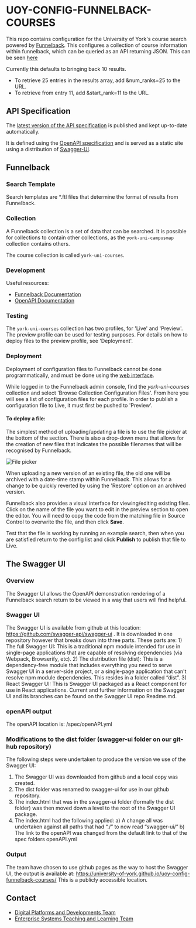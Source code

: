# UOY-CONFIG-FUNNELBACK-COURSES
This repo contains configuration for the University of York's course search powered by [Funnelback](https://www.funnelback.com/). This configures a collection of course information within funnelback, which can be queried as an API returning JSON. This can be seen [here](https://york.funnelback.co.uk/s/search.json?collection=york-uni-courses&query=History&profile=_default_preview&form=course-search)

Currently this defaults to bringing back 10 results. 
* To retrieve 25 entries in the results array, add &num_ranks=25 to the URL. 
* To retrieve from entry 11, add &start_rank=11  to the URL.

## API Specification
The [latest version of the API specification](https://university-of-york.github.io/uoy-config-funnelback-courses) is published and kept up-to-date automatically. 

It is defined using the [OpenAPI specification](https://swagger.io/docs/specification/about/) and is served as a static site using a distribution of [Swagger-UI](https://github.com/swagger-api/swagger-ui/tree/master/dist).

## Funnelback

### Search Template
Search templates are *.ftl files that determine the format of results from Funnelback.

### Collection
A Funnelback collection is a set of data that can be searched. It is possible for collections to contain other collections, 
as the `york-uni-campusmap` collection contains others.

The course collection is called `york-uni-courses`.

### Development
Useful resources:
* [Funnelback Documentation](https://docs.funnelback.com/)
* [OpenAPI Documentation](https://swagger.io/docs/specification/)

### Testing
The `york-uni-courses` collection has two profiles, for 'Live' and 'Preview'. The preview profile can be used for testing 
purposes. For details on how to deploy files to the preview profile, see 'Deployment'.

### Deployment
Deployment of configuration files to Funnelback cannot be done programmatically, and must be done using the [web interface](https://york.funnelback.co.uk/search/admin).

While logged in to the Funnelback admin console, find the *york-uni-courses* collection and select 'Browse Collection Configuration Files'.
From here you will see a list of configuration files for each profile. In order to publish a configuration file to Live, 
it must first be pushed to 'Preview'.

#### To deploy a file:
The simplest method of uploading/updating a file is to use the file picker at the bottom of the section. 
There is also a drop-down menu that allows for the creation of new files that indicates the possible filenames that will be recognised by Funnelback.

![File picker](https://user-images.githubusercontent.com/68321515/91434581-f0095480-e85c-11ea-9480-f95f217d6a46.png)

When uploading a new version of an existing file, the old one will be archived with a date-time stamp within Funnelback.
This allows for a change to be quickly reverted by using the 'Restore' option on an archived version.

Funnelback also provides a visual interface for viewing/editing existing files. 
Click on the name of the file you want to edit in the preview section to open the editor. 
You will need to copy the code from the matching file in Source Control to overwrite the file, and then click **Save**.

Test that the file is working by running an example search, then when you are satisfied return to the config list and click **Publish** to publish that file to Live.

## The Swagger UI

### Overview
The Swagger UI allows the OpenAPI demonstration rendering of a Funnelback search return to be viewed in a way that users will find helpful.

### Swagger UI
The Swagger UI is available from github at this location: https://github.com/swagger-api/swagger-ui . 
It is downloaded in one repository however that breaks down into three parts. These parts are: 
    1)  The full Swagger UI:
        This is a traditional npm module intended for use in single-page applications that are capable of resolving dependencies (via Webpack, Browserify, etc).
    2)  The distribution file (dist):
        This is a dependency-free module that includes everything you need to serve Swagger UI in a server-side project, or a single-page application that can't resolve npm module dependencies. This resides in a folder called “dist”.
    3)  React Swagger UI:
        This is Swagger UI packaged as a React component for use in React applications.
Current and further information on the Swagger UI and its branches can be found on the Swagger UI repo Readme.md.

### openAPI output
The openAPI location is: /spec/openAPI.yml

### Modifications to the dist folder (swagger-ui folder on our git-hub repository) 
The following steps were undertaken to produce the version we use of the Swagger UI:

1)  The Swagger UI was downloaded from github and a local copy was created. 
2)  The dist folder was renamed to swagger-ui for use in our github repository. 
3)  The index.html that was in the swagger-ui  folder (formally the dist folder) was then moved down a level to the root of the Swagger UI package.
4)  The index.html had the following applied: 
    a)  A change all was undertaken against all paths that had “./” to now read “swagger-ui/”
    b)  The link to the openAPI was changed from the default link to that of the spec folders openAPI.yml 

### Output 
The team have chosen to use github pages as the way to host the Swagger UI, the output is available at: https://university-of-york.github.io/uoy-config-funnelback-courses/  This is a publicly accessible location. 

## Contact

- [Digital Platforms and Developments Team](mailto:marketing-support@york.ac.uk)
- [Enterprise Systems Teaching and Learning Team](mailto:esg-teaching-and-learning-group@york.ac.uk)
